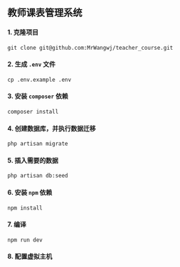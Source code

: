 ## 教师课表管理系统
#### 1. 克隆项目
```
git clone git@github.com:MrWangwj/teacher_course.git
```
#### 2. 生成 `.env` 文件
```
cp .env.example .env
```
#### 3. 安装 `composer` 依赖
```
composer install
```

#### 4. 创建数据库，并执行数据迁移
```
php artisan migrate
```
#### 5. 插入需要的数据
```
php artisan db:seed
```

#### 6. 安装 `npm` 依赖
```
npm install
```

#### 7. 编译
```
npm run dev
```
#### 8. 配置虚拟主机

